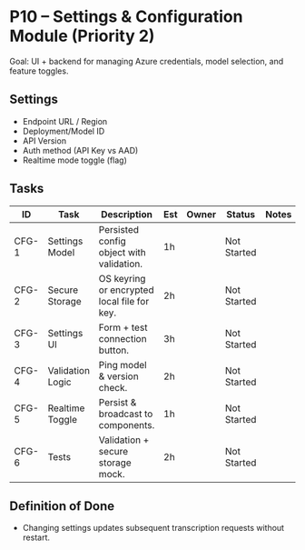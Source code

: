 # P10 – Settings & Configuration Module (Priority 2)

Goal: UI + backend for managing Azure credentials, model selection, and feature toggles.

## Settings
- Endpoint URL / Region
- Deployment/Model ID
- API Version
- Auth method (API Key vs AAD)
- Realtime mode toggle (flag)

## Tasks
| ID | Task | Description | Est | Owner | Status | Notes |
|----|------|-------------|-----|-------|--------|-------|
| CFG-1 | Settings Model | Persisted config object with validation. | 1h |  | Not Started | |
| CFG-2 | Secure Storage | OS keyring or encrypted local file for key. | 2h |  | Not Started | |
| CFG-3 | Settings UI | Form + test connection button. | 3h |  | Not Started | |
| CFG-4 | Validation Logic | Ping model & version check. | 2h |  | Not Started | |
| CFG-5 | Realtime Toggle | Persist & broadcast to components. | 1h |  | Not Started | |
| CFG-6 | Tests | Validation + secure storage mock. | 2h |  | Not Started | |

## Definition of Done
- Changing settings updates subsequent transcription requests without restart.
